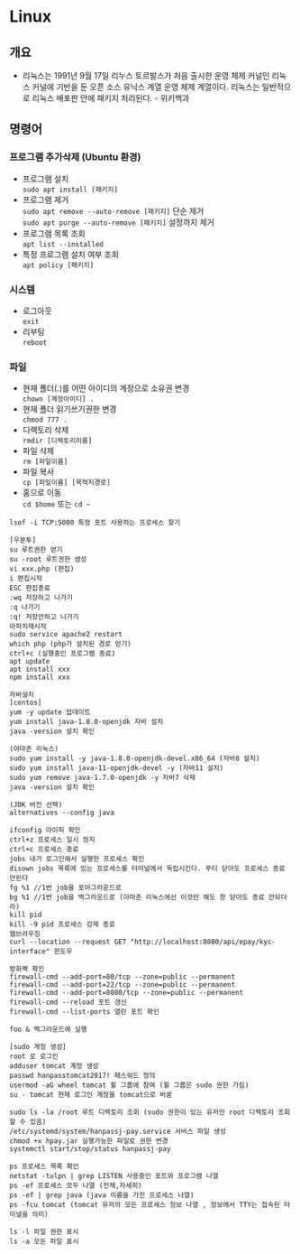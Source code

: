 # Linux

## 개요

- 리눅스는 1991년 9월 17일 리누스 토르발스가 처음 출시한 운영 체제 커널인 리눅스 커널에 기반을 둔 오픈 소스 유닉스 계열 운영 체제 계열이다. 리눅스는 일반적으로 리눅스 배포판 안에 패키지 처리된다. - 위키백과

## 명령어

### 프로그램 추가삭제 (Ubuntu 환경)

- 프로그램 설치  
  `sudo apt install [패키지]`
- 프로그램 제거  
  `sudo apt remove --auto-remove [패키지]` 단순 제거  
  `sudo apt purge --auto-remove [패키지]` 설정까지 제거
- 프로그램 목록 조회  
  `apt list --installed`
- 특정 프로그램 설치 여부 조회  
  `apt policy [패키지]`

### 시스템

- 로그아웃  
  `exit`
- 리부팅  
  `reboot`

### 파일

- 현재 폴더(.)를 어떤 아이디의 계정으로 소유권 변경  
  `chown [계정아이디] .`
- 현재 폴더 읽기쓰기권한 변경  
  `chmod 777 .`
- 디렉토리 삭제  
  `rmdir [디렉토리이름]`
- 파일 삭제  
  `rm [파일이름]`
- 파일 복사  
  `cp [파일이름] [목적지경로]`
- 홈으로 이동  
  `cd $home` 또는 `cd ~`

```
lsof -i TCP:5000 특정 포트 사용하는 프로세스 찾기

[우분투]
su 루트권한 얻기
su -root 루트권한 생성
vi xxx.php (편집)
i 편집시작
ESC 편집종료
:wq 저장하고 나가기
:q 나가기
:q! 저장안하고 나가기
아파치재시작
sudo service apache2 restart
which php (php가 설치된 경로 얻기)
ctrl+c (실행중인 프로그램 종료)
apt update
apt install xxx
npm install xxx

자바설치
[centos]
yum -y update 업데이트
yum install java-1.8.0-openjdk 자바 설치
java -version 설치 확인

(아마존 리눅스)
sudo yum install -y java-1.8.0-openjdk-devel.x86_64 (자바8 설치)
sudo yum install java-11-openjdk-devel -y (자바11 설치)
sudo yum remove java-1.7.0-openjdk -y 자바7 삭제
java -version 설치 확인

(JDK 버전 선택)
alternatives --config java

ifconfig 아이피 확인
ctrl+z 프로세스 일시 정지
ctrl+c 프로세스 종료
jobs 내가 로그인해서 실행한 프로세스 확인
disown jobs 목록에 있는 프로세스를 터미널에서 독립시킨다. 푸티 닫아도 프로세스 종료 안된다
fg %1 //1번 job을 포어그라운드로
bg %1 //1번 job을 백그라운드로 (아마존 리눅스에선 이것만 해도 창 닫아도 종료 안되더라)
kill pid
kill -9 pid 프로세스 강제 종료
웹브라우징
curl --location --request GET "http://localhost:8080/api/epay/kyc-interface" 윈도우

방화벽 확인
firewall-cmd --add-port=80/tcp --zone=public --permanent
firewall-cmd --add-port=22/tcp --zone=public --permanent
firewall-cmd --add-port=8080/tcp --zone=public --permanent
firewall-cmd --reload 포트 갱신
firewall-cmd --list-ports 열린 포트 확인

foo & 백그라운드에 실행

[sudo 계정 생성]
root 로 로그인
adduser tomcat 계정 생성
passwd hanpasstomcat2017! 패스워드 정의
usermod -aG wheel tomcat 휠 그룹에 참여 (휠 그룹은 sudo 권한 가짐)
su - tomcat 현재 로그인 계정을 tomcat으로 바꿈

sudo ls -la /root 루트 디렉토리 조회 (sudo 권한이 있는 유저만 root 디렉토리 조회할 수 있음)
/etc/systemd/system/hanpassj-pay.service 서비스 파일 생성
chmod +x hpay.jar 실행가능한 파일로 권한 변경
systemctl start/stop/status hanpassj-pay

ps 프로세스 목록 확인
netstat -tulpn | grep LISTEN 사용중인 포트와 프로그램 나열
ps -ef 프로세스 모두 나열 (전체,자세히)
ps -ef | grep java (java 이름을 가진 프로세스 나열)
ps -fcu tomcat (tomcat 유저의 모든 프로세스 정보 나열 , 정보에서 TTY는 접속된 터미널을 의미)

ls -l 파일 권한 표시
ls -a 모든 파일 표시
```
